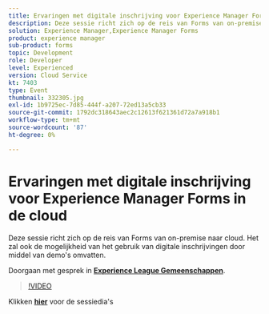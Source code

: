 ```yaml
---
title: Ervaringen met digitale inschrijving voor Experience Manager Forms in de cloud
description: Deze sessie richt zich op de reis van Forms van on-premise naar cloud. Het zal ook de mogelijkheid van het gebruik van digitale inschrijvingen door middel van demo's omvatten.
solution: Experience Manager,Experience Manager Forms
product: experience manager
sub-product: forms
topic: Development
role: Developer
level: Experienced
version: Cloud Service
kt: 7403
type: Event
thumbnail: 332305.jpg
exl-id: 1b9725ec-7d85-444f-a207-72ed13a5cb33
source-git-commit: 1792dc318643aec2c12613f621361d72a7a918b1
workflow-type: tm+mt
source-wordcount: '87'
ht-degree: 0%

---
```


# Ervaringen met digitale inschrijving voor Experience Manager Forms in de cloud

Deze sessie richt zich op de reis van Forms van on-premise naar cloud. Het zal ook de mogelijkheid van het gebruik van digitale inschrijvingen door middel van demo&#39;s omvatten.

Doorgaan met gesprek in **[Experience League Gemeenschappen](https://adobe.ly/36Yd3v6)**.

>[!VIDEO](https://video.tv.adobe.com/v/332305/?quality=12&learn=on&hidetitle=true)

Klikken **[hier](/help/adobe-developers-live/assets/digital-enrollment-aem-forms-cloud.pdf)** voor de sessiedia&#39;s
